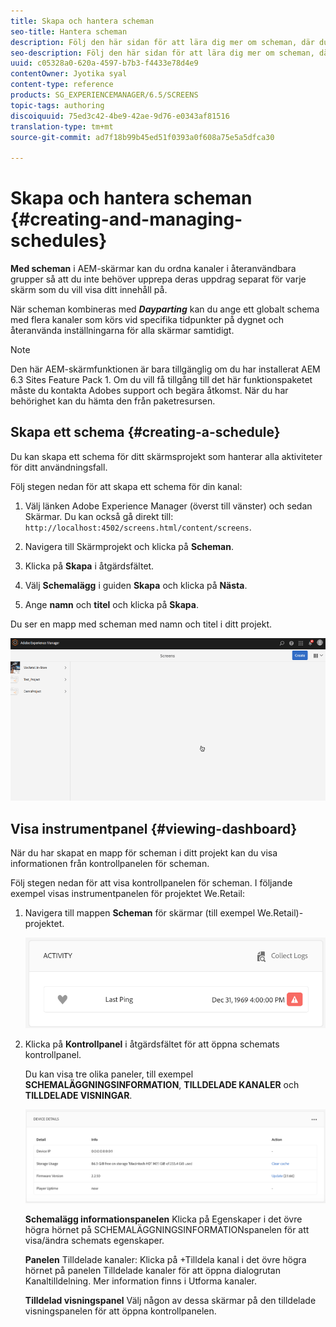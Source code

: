 ```yaml
---
title: Skapa och hantera scheman
seo-title: Hantera scheman
description: Följ den här sidan för att lära dig mer om scheman, där du kan ordna kanaler i återanvändbara grupper så att du inte behöver upprepa deras uppdrag separat för varje skärm där du vill visa ditt innehåll.
seo-description: Följ den här sidan för att lära dig mer om scheman, där du kan ordna kanaler i återanvändbara grupper så att du inte behöver upprepa deras uppdrag separat för varje skärm där du vill visa ditt innehåll.
uuid: c05328a0-620a-4597-b7b3-f4433e78d4e9
contentOwner: Jyotika syal
content-type: reference
products: SG_EXPERIENCEMANAGER/6.5/SCREENS
topic-tags: authoring
discoiquuid: 75ed3c42-4be9-42ae-9d76-e0343af81516
translation-type: tm+mt
source-git-commit: ad7f18b99b45ed51f0393a0f608a75e5a5dfca30

---
```



# Skapa och hantera scheman {#creating-and-managing-schedules}

**Med scheman** i AEM-skärmar kan du ordna kanaler i återanvändbara grupper så att du inte behöver upprepa deras uppdrag separat för varje skärm som du vill visa ditt innehåll på.

När scheman kombineras med ***Dayparting*** kan du ange ett globalt schema med flera kanaler som körs vid specifika tidpunkter på dygnet och återanvända inställningarna för alla skärmar samtidigt.

>[!NOTE]
>
>Den här AEM-skärmfunktionen är bara tillgänglig om du har installerat AEM 6.3 Sites Feature Pack 1. Om du vill få tillgång till det här funktionspaketet måste du kontakta Adobes support och begära åtkomst. När du har behörighet kan du hämta den från paketresursen.

## Skapa ett schema {#creating-a-schedule}

Du kan skapa ett schema för ditt skärmsprojekt som hanterar alla aktiviteter för ditt användningsfall.

Följ stegen nedan för att skapa ett schema för din kanal:

1. Välj länken Adobe Experience Manager (överst till vänster) och sedan Skärmar. Du kan också gå direkt till: `http://localhost:4502/screens.html/content/screens`.
1. Navigera till Skärmprojekt och klicka på **Scheman**.
1. Klicka på **Skapa** i åtgärdsfältet.
1. Välj **Schemalägg** i guiden **Skapa** och klicka på **Nästa**.

1. Ange **namn** och **titel** och klicka på **Skapa**.

Du ser en mapp med scheman med namn och titel i ditt projekt.

![chlimage_1](assets/chlimage_1.gif)

## Visa instrumentpanel {#viewing-dashboard}

När du har skapat en mapp för scheman i ditt projekt kan du visa informationen från kontrollpanelen för scheman.

Följ stegen nedan för att visa kontrollpanelen för scheman. I följande exempel visas instrumentpanelen för projektet We.Retail:

1. Navigera till mappen **Scheman** för skärmar (till exempel We.Retail)-projektet.

   ![chlimage_1](assets/chlimage_1.png)

1. Klicka på **Kontrollpanel** i åtgärdsfältet för att öppna schemats kontrollpanel.

   Du kan visa tre olika paneler, till exempel **SCHEMALÄGGNINGSINFORMATION**, **TILLDELADE KANALER** och **TILLDELADE VISNINGAR**.

   ![chlimage_1-1](assets/chlimage_1-1.png)

   **Schemalägg informationspanelen** Klicka på Egenskaper i det övre högra hörnet på SCHEMALÄGGNINGSINFORMATIONspanelen för att visa/ändra schemats egenskaper.

   **Panelen** Tilldelade kanaler: Klicka på +Tilldela kanal i det övre högra hörnet på panelen Tilldelade kanaler för att öppna dialogrutan Kanaltilldelning. Mer information finns i Utforma kanaler.

   **Tilldelad visningspanel** Välj någon av dessa skärmar på den tilldelade visningspanelen för att öppna kontrollpanelen.

